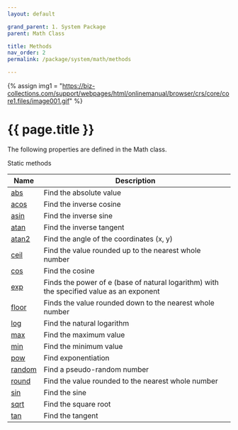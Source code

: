 ```yaml
---
layout: default

grand_parent: 1. System Package
parent: Math Class

title: Methods
nav_order: 2
permalink: /package/system/math/methods

---
```

{% assign img1 = "https://biz-collections.com/support/webpages/html/onlinemanual/browser/crs/core/core1.files/image001.gif" %}


# {{ page.title }}

The following properties are defined in the Math class.

Static methods

|Name       |Description |
|----------	|--------------|
|[abs](/package/system/math/methods/abs) | Find the absolute value|
|[acos](/package/system/math/methods/acos) |Find the inverse cosine |
|[asin](/package/system/math/methods/asin) |Find the inverse sine |
|[atan](/package/system/math/methods/atan) |Find the inverse tangent |
|[atan2](/package/system/math/methods/atan2) |Find the angle of the coordinates (x, y) |
|[ceil](/package/system/math/methods/ceil) |Find the value rounded up to the nearest whole number |
|[cos](/package/system/math/methods/cos) | Find the cosine|
|[exp](/package/system/math/methods/exp) |Finds the power of e (base of natural logarithm) with the specified value as an exponent |
|[floor](/package/system/math/methods/floor) |Finds the value rounded down to the nearest whole number |
|[log](/package/system/math/methods/log) |Find the natural logarithm |
|[max](/package/system/math/methods/max) |Find the maximum value |
|[min](/package/system/math/methods/min) |Find the minimum value |
|[pow](/package/system/math/methods/pow) |Find exponentiation |
|[random](/package/system/math/methods/random) |Find a pseudo-random number |
|[round](/package/system/math/methods/round) |Find the value rounded to the nearest whole number |
|[sin](/package/system/math/methods/sin) |Find the sine |
|[sqrt](/package/system/math/methods/sqrt) |Find the square root |
|[tan](/package/system/math/methods/tan) |Find the tangent |